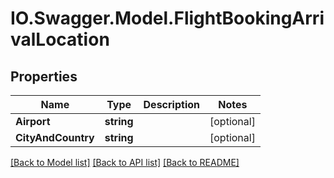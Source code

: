 # IO.Swagger.Model.FlightBookingArrivalLocation
## Properties

Name | Type | Description | Notes
------------ | ------------- | ------------- | -------------
**Airport** | **string** |  | [optional] 
**CityAndCountry** | **string** |  | [optional] 

[[Back to Model list]](../README.md#documentation-for-models) [[Back to API list]](../README.md#documentation-for-api-endpoints) [[Back to README]](../README.md)


